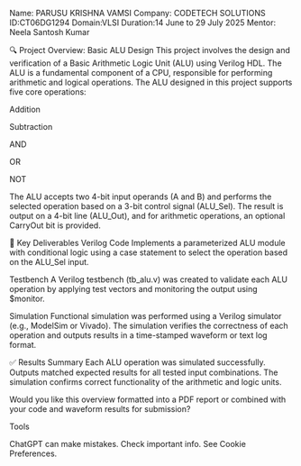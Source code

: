 
Name: PARUSU KRISHNA VAMSI 
Company: CODETECH SOLUTIONS 
ID:CT06DG1294
Domain:VLSI
Duration:14 June to 29 July 2025
Mentor: Neela Santosh Kumar 

🔍 Project Overview: Basic ALU Design
This project involves the design and verification of a Basic Arithmetic Logic Unit (ALU) using Verilog HDL. The ALU is a fundamental component of a CPU, responsible for performing arithmetic and logical operations. The ALU designed in this project supports five core operations:

Addition

Subtraction

AND

OR

NOT

The ALU accepts two 4-bit input operands (A and B) and performs the selected operation based on a 3-bit control signal (ALU_Sel). The result is output on a 4-bit line (ALU_Out), and for arithmetic operations, an optional CarryOut bit is provided.

🔧 Key Deliverables
Verilog Code
Implements a parameterized ALU module with conditional logic using a case statement to select the operation based on the ALU_Sel input.

Testbench
A Verilog testbench (tb_alu.v) was created to validate each ALU operation by applying test vectors and monitoring the output using $monitor.

Simulation
Functional simulation was performed using a Verilog simulator (e.g., ModelSim or Vivado). The simulation verifies the correctness of each operation and outputs results in a time-stamped waveform or text log format.

✅ Results Summary
Each ALU operation was simulated successfully. Outputs matched expected results for all tested input combinations. The simulation confirms correct functionality of the arithmetic and logic units.

Would you like this overview formatted into a PDF report or combined with your code and waveform results for submission?











Tools



ChatGPT can make mistakes. Check important info. See Cookie Preferences.
